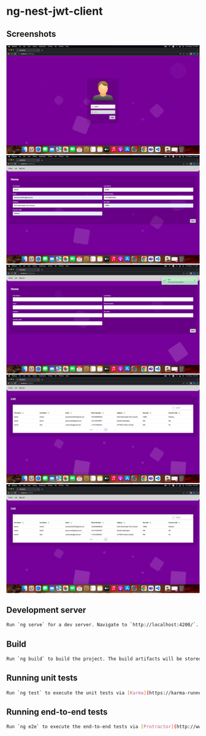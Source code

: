# ng-nest-jwt-client

## Screenshots

[![s1](screenshots/screenshot-1.png)](screenshots/screenshot-1.png)
[![s2](screenshots/screenshot-2.png)](screenshots/screenshot-2.png)
[![s3](screenshots/screenshot-3.png)](screenshots/screenshot-3.png)
[![s4](screenshots/screenshot-4.png)](screenshots/screenshot-4.png)
[![s5](screenshots/screenshot-4.png)](screenshots/screenshot-5.png)

## Development server

```bash
Run `ng serve` for a dev server. Navigate to `http://localhost:4200/`. The app will automatically reload if you change any of the source files.
```

## Build

```bash
Run `ng build` to build the project. The build artifacts will be stored in the `dist/` directory. Use the `--prod` flag for a production build.
```

## Running unit tests

```bash
Run `ng test` to execute the unit tests via [Karma](https://karma-runner.github.io).
```

## Running end-to-end tests

```bash
Run `ng e2e` to execute the end-to-end tests via [Protractor](http://www.protractortest.org/).
```
